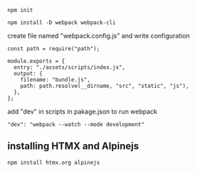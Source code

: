 ```
npm init
```

```
npm install -D webpack webpack-cli
```

create file named "webpack.config.js" and write configuration

```
const path = require("path");

module.exports = {
  entry: "./assets/scripts/index.js",
  output: {
    filename: "bundle.js",
    path: path.resolve(__dirname, "src", "static", "js"),
  },
};
```

add "dev" in scripts in pakage.json to run webpack

```
"dev": "webpack --watch --mode development"
```
## installing HTMX and Alpinejs
```
npm install htmx.org alpinejs
```
